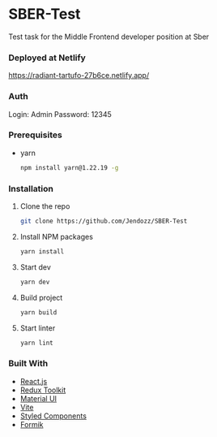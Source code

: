 # SBER-Test

Test task for the Middle Frontend developer position at Sber

### Deployed at Netlify

https://radiant-tartufo-27b6ce.netlify.app/

### Auth

Login: Admin
Password: 12345

### Prerequisites

-   yarn
    ```sh
    npm install yarn@1.22.19 -g
    ```

### Installation

1. Clone the repo
    ```sh
    git clone https://github.com/Jendozz/SBER-Test
    ```
2. Install NPM packages
    ```sh
    yarn install
    ```
3. Start dev
    ```sh
    yarn dev
    ```
4. Build project
    ```sh
    yarn build
    ```
5. Start linter
    ```sh
    yarn lint
    ```

### Built With

-   [React.js](https://react.dev/)
-   [Redux Toolkit](https://redux-toolkit.js.org/)
-   [Material UI](https://mui.com/)
-   [Vite](https://vitejs.dev/)
-   [Styled Components](https://styled-components.com/)
-   [Formik](https://formik.org/)
